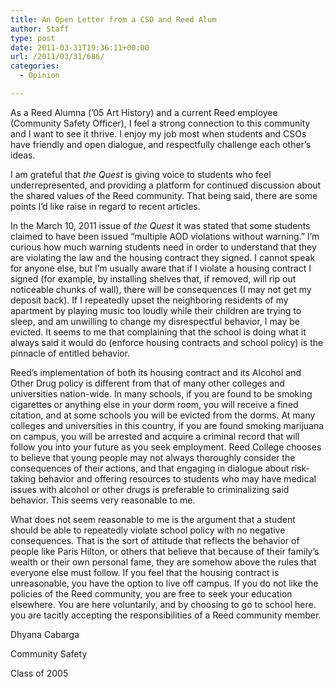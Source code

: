 ```yaml
---
title: An Open Letter from a CSO and Reed Alum
author: Staff
type: post
date: 2011-03-31T19:36:11+00:00
url: /2011/03/31/686/
categories:
  - Opinion

---
```

As a Reed Alumna (’05 Art History) and a current Reed employee (Community Safety Officer), I feel a strong connection to this community and I want to see it thrive. I enjoy my job most when students and CSOs have friendly and open dialogue, and respectfully challenge each other’s ideas.

I am grateful that _the Quest_ is giving voice to students who feel underrepresented, and providing a platform for continued discussion about the shared values of the Reed community. That being said, there are some points I’d like raise in regard to recent articles.

In the March 10, 2011 issue of _the Quest_ it was stated that some students claimed to have been issued “multiple AOD violations without warning.” I’m curious how much warning students need in order to understand that they are violating the law and the housing contract they signed. I cannot speak for anyone else, but I’m usually aware that if I violate a housing contract I signed (for example, by installing shelves that, if removed, will rip out noticeable chunks of wall), there will be consequences (I may not get my deposit back). If I repeatedly upset the neighboring residents of my apartment by playing music too loudly while their children are trying to sleep, and am unwilling to change my disrespectful behavior, I may be evicted. It seems to me that complaining that the school is doing what it always said it would do (enforce housing contracts and school policy) is the pinnacle of entitled behavior.

Reed’s implementation of both its housing contract and its Alcohol and Other Drug policy is different from that of many other colleges and universities nation-wide. In many schools, if you are found to be smoking cigarettes or anything else in your dorm room, you will receive a fined citation, and at some schools you will be evicted from the dorms. At many colleges and universities in this country, if you are found smoking marijuana on campus, you will be arrested and acquire a criminal record that will follow you into your future as you seek employment. Reed College chooses to believe that young people may not always thoroughly consider the consequences of their actions, and that engaging in dialogue about risk-taking behavior and offering resources to students who may have medical issues with alcohol or other drugs is preferable to criminalizing said behavior. This seems very reasonable to me.

What does not seem reasonable to me is the argument that a student should be able to repeatedly violate school policy with no negative consequences. That is the sort of attitude that reflects the behavior of people like Paris Hilton, or others that believe that because of their family’s wealth or their own personal fame, they are somehow above the rules that everyone else must follow. If you feel that the housing contract is unreasonable, you have the option to live off campus. If you do not like the policies of the Reed community, you are free to seek your education elsewhere. You are here voluntarily, and by choosing to go to school here. you are tacitly accepting the responsibilities of a Reed community member.

Dhyana Cabarga
  
Community Safety
  
Class of 2005